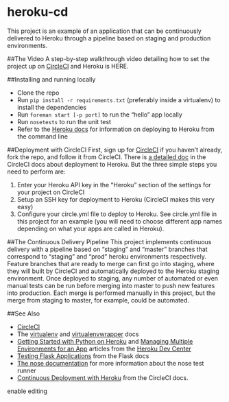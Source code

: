 ﻿heroku-cd
=========

This project is an example of an application that can be continuously delivered to Heroku through a pipeline based on staging and production environments.

##The Video
A step-by-step walkthrough video detailing how to set the project up on [CircleCI](https://circleci.com/) and Heroku is HERE.

##Installing and running locally
* Clone the repo
* Run `pip install -r requirements.txt` (preferably inside a virtualenv) to install the dependencies
* Run `foreman start [-p port]` to run the “hello” app locally
* Run `nosetests` to run the unit test
* Refer to the [Heroku docs](https://devcenter.heroku.com/articles/getting-started-with-python) for information on deploying to Heroku from the command line

##Deployment with CircleCI
First, sign up for [CircleCI](https://circleci.com/) if you haven’t already, fork the repo, and follow it from CircleCI.
There is [a detailed doc](https://circleci.com/docs/continuous-deployment-with-heroku) in the CircleCI docs about deployment to Heroku. But the three simple steps you need to perform are:

1. Enter your Heroku API key in the “Heroku” section of the settings for your project on CircleCI
2. Setup an SSH key for deployment to Heroku (CircleCI makes this very easy)
3. Configure your circle.yml file to deploy to Heroku. See circle.yml file in this project for an example (you will need to choose different app names depending on what your apps are called in Heroku).

##The Continuous Delivery Pipeline
This project implements continuous delivery with a pipeline based on “staging” and “master” branches that correspond to “staging” and “prod” heroku environments respectively. Feature branches that are ready to merge can first go into staging, where they will built by CircleCI and automatically deployed to the Heroku staging environment. Once deployed to staging, any number of automated or even manual tests can be run before merging into master to push new features into production. Each merge is performed manually in this project, but the merge from staging to master, for example, could be automated.

##See Also
* [CircleCI](https://circleci.com/)
* The [virtualenv](http://virtualenv.readthedocs.org/en/latest/) and [virtualenvwrapper](http://virtualenvwrapper.readthedocs.org/en/latest/) docs
* [Getting Started with Python on Heroku](https://devcenter.heroku.com/articles/getting-started-with-python) and [Managing Multiple Environments for an App](https://devcenter.heroku.com/articles/multiple-environments) articles from the [Heroku Dev Center](https://devcenter.heroku.com/)
* [Testing Flask Applications](http://flask.pocoo.org/docs/testing/) from the Flask docs
* [The nose documentation](https://nose.readthedocs.org/en/latest/) for more information about the nose test runner
* [Continuous Deployment with Heroku](https://circleci.com/docs/continuous-deployment-with-heroku) from the CircleCI docs.


enable editing